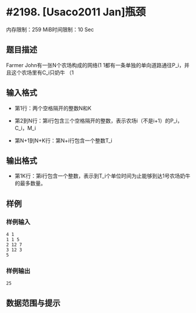 # #2198. [Usaco2011 Jan]瓶颈

内存限制：259 MiB时间限制：10 Sec

## 题目描述

Farmer John有一张N个农场构成的网络(1  1都有一条单独的单向道路通往P_i，并且这个农场里有C_i只奶牛
（1 

## 输入格式

* 第1行：两个空格隔开的整数N和K

* 第2到N行：第i行包含三个空格隔开的整数，表示农场i（不是i+1）的P_i，C_i，M_i

* 第N+1到N+K行：第N+i行包含一个整数T_i


## 输出格式

* 第1K行：第i行包含一个整数，表示到T_i个单位时间为止能够到达1号农场奶牛的最多数量。

## 样例

### 样例输入

    
    4 1
    1 1 5
    2 12 7
    3 12 3
    5
    
    
    

### 样例输出

    
    25
    
    

## 数据范围与提示
